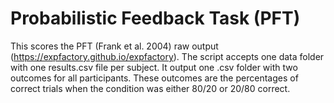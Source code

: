 # Probabilistic Feedback Task (PFT)
This scores the PFT (Frank et al. 2004) raw output (https://expfactory.github.io/expfactory). The script accepts one data folder with one results.csv file per subject. It output one .csv folder with two outcomes for all participants. These outcomes are the percentages of correct trials when the condition was either 80/20 or 20/80 correct.
